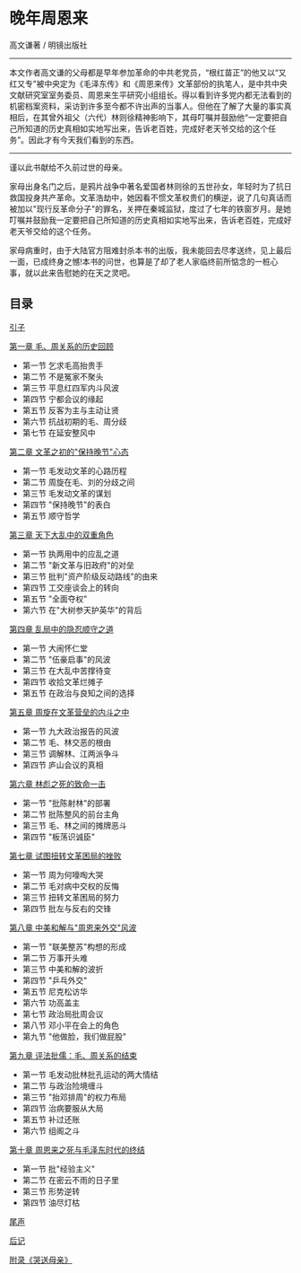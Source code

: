 # 晚年周恩来

高文谦著 / 明镜出版社

----

本文作者高文谦的父母都是早年参加革命的中共老党员，“根红苗正”的他又以“又红又专”被中央定为《毛泽东传》和《周恩来传》文革部份的执笔人，是中共中央文献研究室室务委员、周恩来生平研究小组组长。得以看到许多党内都无法看到的机密档案资料，采访到许多至今都不许出声的当事人。但他在了解了大量的事实真相后，在其曾外祖父（六代）林则徐精神影响下，其母叮嘱并鼓励他“一定要把自己所知道的历史真相如实地写出来，告诉老百姓，完成好老天爷交给的这个任务”。因此才有今天我们看到的东西。

----

谨以此书献给不久前过世的母亲。

家母出身名门之后，是鸦片战争中著名爱国者林则徐的五世孙女，年轻时为了抗日救国投身共产革命。文革浩劫中，她因看不惯文革权贵们的横逆，说了几句真话而被加以"现行反革命分子"的罪名，关押在秦城监狱，度过了七年的铁窗岁月。是她叮嘱并鼓励我一定要把自己所知道的历史真相如实地写出来，告诉老百姓，完成好老天爷交给的这个任务。

家母病重时，由于大陆官方阻难封杀本书的出版，我未能回去尽孝送终，见上最后一面，已成终身之憾!本书的问世，也算是了却了老人家临终前所惦念的一桩心事，就以此来告慰她的在天之灵吧。

## 目录

[引子](/last-years-of-zhou/prologue)

[第一章 毛、周关系的历史回顾](/last-years-of-zhou/ch01)
- 第一节 乞求毛高抬贵手
- 第二节 不是冤家不聚头
- 第三节 平息红四军内斗风波
- 第四节 宁都会议的缘起
- 第五节 反客为主与主动让贤
- 第六节 抗战初期的毛、周分歧
- 第七节 在延安整风中

[第二章 文革之初的"保持晚节"心态](/last-years-of-zhou/ch02)
- 第一节 毛发动文革的心路历程
- 第二节 周旋在毛、刘的分歧之间
- 第三节 毛发动文革的谋划
- 第四节 "保持晚节"的表白
- 第五节 顺守哲学

[第三章 天下大乱中的双重角色](/last-years-of-zhou/ch03)
- 第一节 执两用中的应乱之道
- 第二节 "新文革与旧政府"的对垒
- 第三节 批判"资产阶级反动路线"的由来
- 第四节 工交座谈会上的转向
- 第五节 "全面夺权"
- 第六节 在"大树参天护英华"的背后

[第四章 乱局中的隐忍顺守之道](/last-years-of-zhou/ch04)
- 第一节 大闹怀仁堂
- 第二节 "伍豪启事"的风波
- 第三节 在大乱中苦撑待变
- 第四节 收拾文革烂摊子
- 第五节 在政治与良知之间的选择

[第五章 周旋在文革营垒的内斗之中](/last-years-of-zhou/ch05)
- 第一节 九大政治报告的风波
- 第二节 毛、林交恶的根由
- 第三节 调解林、江两派争斗
- 第四节 庐山会议的真相

[第六章 林彪之死的致命一击](/last-years-of-zhou/ch06)
- 第一节 "批陈射林"的部署
- 第二节 批陈整风的前台主角
- 第三节 毛、林之间的摊牌恶斗
- 第四节 "板荡识诚臣"

[第七章 试图扭转文革困局的挫败](/last-years-of-zhou/ch07)
- 第一节 周为何嚎啕大哭
- 第二节 毛对病中交权的反悔
- 第三节 扭转文革困局的努力
- 第四节 批左与反右的交锋

[第八章 中美和解与"周恩来外交"风波](/last-years-of-zhou/ch08)
- 第一节 "联美整苏"构想的形成
- 第二节 万事开头难
- 第三节 中美和解的波折
- 第四节 "乒乓外交"
- 第五节 尼克松访华
- 第六节 功高盖主
- 第七节 政治局批周会议
- 第八节 邓小平在会上的角色
- 第九节 "他做脸，我们做屁股"

[第九章 评法批儒：毛、周关系的结束](/last-years-of-zhou/ch09)
- 第一节 毛发动批林批孔运动的两大情结
- 第二节 与政治险境缠斗
- 第三节 "抬邓排周"的权力布局
- 第四节 治病要服从大局
- 第五节 补过还账
- 第六节 组阁之斗

[第十章 周恩来之死与毛泽东时代的终结](/last-years-of-zhou/ch10)
- 第一节 批"经验主义"
- 第二节 在密云不雨的日子里
- 第三节 形势逆转
- 第四节 油尽灯枯

[尾声](/last-years-of-zhou/epilogue)

[后记](/last-years-of-zhou/afterword)

[附录《哭送母亲》](/last-years-of-zhou/appendix)
